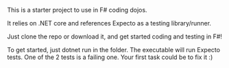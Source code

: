 This is a starter project to use in F# coding dojos.

It relies on .NET core and references Expecto as a testing library/runner.

Just clone the repo or download it, and get started coding and testing in F#!

To get started, just dotnet run in the folder. The executable will run Expecto tests. One of the 2 tests is a failing one. Your first task could be to fix it :)